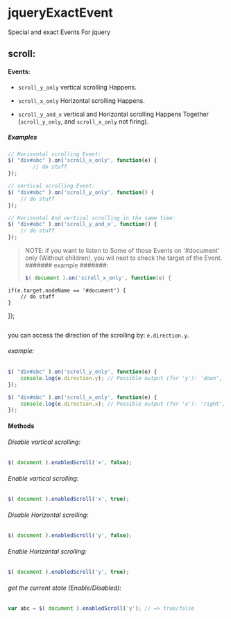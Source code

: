 jqueryExactEvent
================

Special and exact Events For jquery


scroll:
-------
#### Events: ####
- `scroll_y_only` vertical scrolling Happens.

- `scroll_x_only` Horizontal scrolling Happens.

- `scroll_y_and_x` vertical and Horizontal scrolling Happens Together (`scroll_y_only`, and `scroll_x_only` not firing).

##### Examples #####
```javascript
// Horizontal scrolling Event:
$( "div#abc" ).on('scroll_x_only', function(e) {
        // do stuff
});

// vertical scrolling Event:
$( "div#abc" ).on('scroll_y_only', function() {
    // do stuff
});

// Horizontal And vertical scrolling in the same time:
$( "div#abc" ).on('scroll_y_and_x', function() {
    // do stuff
});
```

> NOTE: if you want to listen to Some of those Events on '#document' only (Without children), you wil neet to check the target of the Event. ####### example #######:
> ```js
> $( document ).on('scroll_x_only', function(e) {
    if(e.target.nodeName == '#document') {
        // do stuff
    }
});
> ```

you can access the direction of the scrolling by: `e.direction.y`.
###### example: ######
```javascript
$( "div#abc" ).on('scroll_y_only', function(e) {
    console.log(e.direction.y); // Possible output (for 'y'): 'down', 'up'
});

$( "div#abc" ).on('scroll_x_only', function(e) {
    console.log(e.direction.x); // Possible output (for 'x'): 'right', 'left'
});
```
#### Methods ####
###### Disable vartical scrolling: ######
```javascript
$( document ).enabledScroll('x', false);
```
###### Enable vartical scrolling: ######
```javascript
$( document ).enabledScroll('x', true);
```
###### Disable Horizontal scrolling: ######
```javascript
$( document ).enabledScroll('y', false);
```
###### Enable Horizontal scrolling: ######
```javascript
$( document ).enabledScroll('y', true);
```
###### get the current state (Enable/Disabled): ######
```javascript
var abc = $( document ).enabledScroll('y'); // => true/false
```
